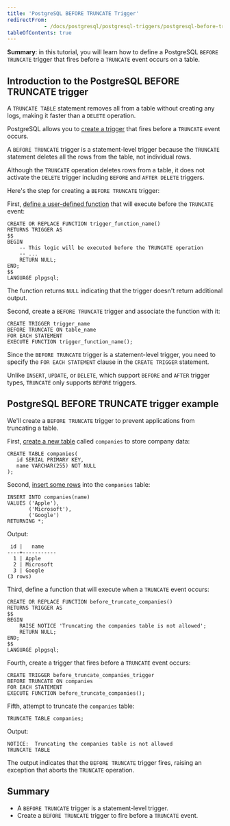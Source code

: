 ```yaml
---
title: 'PostgreSQL BEFORE TRUNCATE Trigger'
redirectFrom: 
            - /docs/postgresql/postgresql-triggers/postgresql-before-truncate-trigger
tableOfContents: true
---
```


**Summary**: in this tutorial, you will learn how to define a PostgreSQL `BEFORE TRUNCATE` trigger that fires before a `TRUNCATE` event occurs on a table.

## Introduction to the PostgreSQL BEFORE TRUNCATE trigger

A `TRUNCATE TABLE` statement removes all from a table without creating any logs, making it faster than a `DELETE` operation.

PostgreSQL allows you to [create a trigger](/docs/postgresql/postgresql-triggers/creating-first-trigger-postgresql) that fires before a `TRUNCATE` event occurs.

A `BEFORE TRUNCATE` trigger is a statement-level trigger because the `TRUNCATE` statement deletes all the rows from the table, not individual rows.

Although the `TRUNCATE` operation deletes rows from a table, it does not activate the `DELETE` trigger including `BEFORE` and `AFTER DELETE` triggers.

Here's the step for creating a `BEFORE TRUNCATE` trigger:

First, [define a user-defined function](https://www.postgresqltutorial.com/postgresql-plpgsql/postgresql-create-function/) that will execute before the `TRUNCATE` event:

```
CREATE OR REPLACE FUNCTION trigger_function_name()
RETURNS TRIGGER AS
$$
BEGIN
    -- This logic will be executed before the TRUNCATE operation
    -- ...
    RETURN NULL;
END;
$$
LANGUAGE plpgsql;
```

The function returns `NULL` indicating that the trigger doesn't return additional output.

Second, create a `BEFORE TRUNCATE` trigger and associate the function with it:

```
CREATE TRIGGER trigger_name
BEFORE TRUNCATE ON table_name
FOR EACH STATEMENT
EXECUTE FUNCTION trigger_function_name();
```

Since the `BEFORE TRUNCATE` trigger is a statement-level trigger, you need to specify the `FOR EACH STATEMENT` clause in the `CREATE TRIGGER` statement.

Unlike `INSERT`, `UPDATE`, or `DELETE`, which support `BEFORE` and `AFTER` trigger types, `TRUNCATE` only supports `BEFORE` triggers.

## PostgreSQL BEFORE TRUNCATE trigger example

We'll create a `BEFORE TRUNCATE` trigger to prevent applications from truncating a table.

First, [create a new table](/docs/postgresql/postgresql-create-table) called `companies` to store company data:

```
CREATE TABLE companies(
   id SERIAL PRIMARY KEY,
   name VARCHAR(255) NOT NULL
);
```

Second, [insert some rows](/docs/postgresql/postgresql-insert-multiple-rows) into the `companies` table:

```
INSERT INTO companies(name)
VALUES ('Apple'),
       ('Microsoft'),
       ('Google')
RETURNING *;
```

Output:

```
 id |   name
----+-----------
  1 | Apple
  2 | Microsoft
  3 | Google
(3 rows)
```

Third, define a function that will execute when a `TRUNCATE` event occurs:

```
CREATE OR REPLACE FUNCTION before_truncate_companies()
RETURNS TRIGGER AS
$$
BEGIN
    RAISE NOTICE 'Truncating the companies table is not allowed';
    RETURN NULL;
END;
$$
LANGUAGE plpgsql;
```

Fourth, create a trigger that fires before a `TRUNCATE` event occurs:

```
CREATE TRIGGER before_truncate_companies_trigger
BEFORE TRUNCATE ON companies
FOR EACH STATEMENT
EXECUTE FUNCTION before_truncate_companies();
```

Fifth, attempt to truncate the `companies` table:

```
TRUNCATE TABLE companies;
```

Output:

```
NOTICE:  Truncating the companies table is not allowed
TRUNCATE TABLE
```

The output indicates that the `BEFORE TRUNCATE` trigger fires, raising an exception that aborts the `TRUNCATE` operation.

## Summary

- A `BEFORE TRUNCATE` trigger is a statement-level trigger.
- Create a `BEFORE TRUNCATE` trigger to fire before a `TRUNCATE` event.
